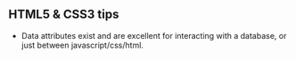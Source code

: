 ## HTML5 & CSS3 tips
- Data attributes exist and are excellent for interacting with a database, or just between javascript/css/html.
